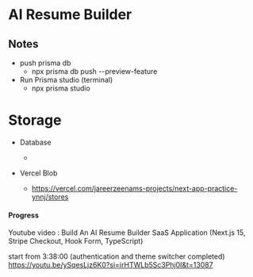# AI Resume Builder

## Notes

- push prisma db
  - npx prisma db push --preview-feature
- Run Prisma studio (terminal)
  - npx prisma studio

# Storage

- Database

  -

- Vercel Blob
  - https://vercel.com/jareerzeenams-projects/next-app-practice-ynnj/stores

#### Progress

Youtube video : Build An AI Resume Builder SaaS Application (Next.js 15, Stripe Checkout, Hook Form, TypeScript)

start from 3:38:00 (authentication and theme switcher completed)
https://youtu.be/ySqesLjz6K0?si=irHTWLb5Sc3Phj0I&t=13087
